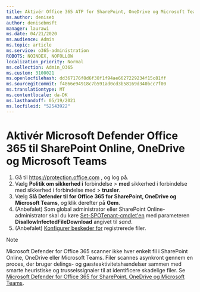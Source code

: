 ```yaml
---
title: Aktivér Office 365 ATP for SharePoint, OneDrive og Microsoft Teams
ms.author: deniseb
author: denisebmsft
manager: laurawi
ms.date: 04/21/2020
ms.audience: Admin
ms.topic: article
ms.service: o365-administration
ROBOTS: NOINDEX, NOFOLLOW
localization_priority: Normal
ms.collection: Admin_O365
ms.custom: 3100021
ms.openlocfilehash: dd367176f8d6f38f1f94ae6627229234f15c81ff
ms.sourcegitcommit: f4866e94918c7b591ad0cd3b58169d340bcc7f00
ms.translationtype: MT
ms.contentlocale: da-DK
ms.lasthandoff: 05/19/2021
ms.locfileid: "52543922"
---
```

# <a name="enable-microsoft-defender-for-office-365-for-sharepoint-online-onedrive-and-microsoft-teams"></a>Aktivér Microsoft Defender Office 365 til SharePoint Online, OneDrive og Microsoft Teams

1. Gå til https://protection.office.com , og log på.
2. Vælg **Politik om sikkerhed i** forbindelse  >  **med** sikkerhed i forbindelse med sikkerhed i forbindelse med  >  **trusler**.
3. Vælg **Slå Defender til for Office 365 for SharePoint, OneDrive og Microsoft Teams**, og klik derefter på **Gem**.
4. (Anbefalet) Som global administrator eller SharePoint Online-administrator skal du køre [Set-SPOTenant-cmdlet'en](/powershell/module/sharepoint-online/Set-SPOTenant?view=sharepoint-ps) med parameteren **DisallowInfectedFileDownload** angivet til *sand*.
5. (Anbefalet) [Konfigurer beskeder for](/microsoft-365/security/office-365-security/turn-on-atp-for-spo-odb-and-teams#set-up-alerts-for-detected-files) registrerede filer.

> [!NOTE]
> Microsoft Defender for Office 365 scanner ikke hver enkelt fil i SharePoint Online, OneDrive eller Microsoft Teams. Filer scannes asynkront gennem en proces, der bruger delings- og gæsteaktivitetshændelser sammen med smarte heuristiske og trusselssignaler til at identificere skadelige filer. Se [Microsoft Defender for Office 365 for SharePoint, OneDrive og Microsoft Teams](/microsoft-365/security/office-365-security/atp-for-spo-odb-and-teams).